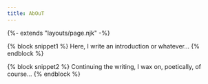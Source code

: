 ```yaml
---
title: AbOuT
---
```


{%- extends "layouts/page.njk" -%}

{% block snippet1 %}
  Here, I write an introduction or whatever&hellip;
{% endblock %}

{% block snippet2 %}
  Continuing the writing, I wax on, poetically, of course&hellip;
{% endblock %}
